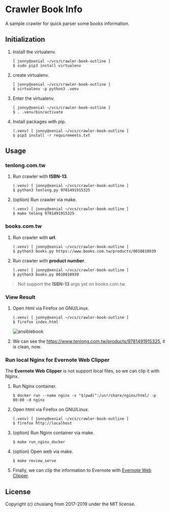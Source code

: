 # Crawler Book Info

A sample crawler for quick parser some books information.

## Initialization

1. Install the virtualenv.

    ```
    [ jonny@xenial ~/vcs/crawler-book-outline ]
    $ sudo pip3 install virtualenv
    ```

1. create virtualenv.

    ```
    [ jonny@xenial ~/vcs/crawler-book-outline ]
    $ virtualenv -p python3 .venv
    ```

1. Enter the virtualenv.

    ```
    [ jonny@xenial ~/vcs/crawler-book-outline ]
    $ . .venv/bin/activate
    ```

1. Install packages with pip.

    ```
    (.venv) [ jonny@xenial ~/vcs/crawler-book-outline ]
    $ pip3 install -r requirements.txt
    ```

## Usage

### tenlong.com.tw

1. Run crawler with **ISBN-13**.

    ```
    (.venv) [ jonny@xenial ~/vcs/crawler-book-outline ]
    $ python3 tenlong.py 9781491915325
    ```

1. (option) Run crawler via make.

    ```
    (.venv) [ jonny@xenial ~/vcs/crawler-book-outline ]
    $ make telong 9781491915325
    ```

### books.com.tw

1. Run crawler with **url**.

    ```
    (.venv) [ jonny@xenial ~/vcs/crawler-book-outline ]
    $ python3 books.py https://www.books.com.tw/products/0010810939
    ```

1. Run crawler with **product number**.

    ```
    (.venv) [ jonny@xenial ~/vcs/crawler-book-outline ]
    $ python3 books.py 0010810939
    ```

> Not support the **ISBN-13** args yet on books.com.tw.

### View Result

1. Open html via Firefox on GNU/Linux.

    ```
    (.venv) [ jonny@xenial ~/vcs/crawler-book-outline ]
    $ firefox index.html
    ```

    ![ansiblebook](https://cloud.githubusercontent.com/assets/219066/24584670/8ffb25f2-17a7-11e7-913a-2f570f773a66.png)

1. We can see the https://www.tenlong.com.tw/products/9781491915325, it is clean, now.

### Run local Nginx for Evernote Web Clipper

The **Evernote Web Clipper** is not support local files, so we can clip it with Nginx.

1. Run Nginx container.

    ```
    $ docker run --name nginx -v "$(pwd)":/usr/share/nginx/html/ -p 80:80 -d nginx
    ```

1. Open html via Firefox on GNU/Linux.

    ```
    (.venv) [ jonny@xenial ~/vcs/crawler-book-outline ]
    $ firefox http://localhost
    ```

1. (option) Run Nginx container via make.

    ```
    $ make run_nginx_docker
    ```

1. (option) Open web via make.

    ```
    $ make review_serve
    ```

1. Finally, we can clip the information to Evernote with [Evernote Web Clipper](https://evernote.com/intl/zh-tw/webclipper/).

## License

Copyright (c) chusiang from 2017-2019 under the MIT license.
